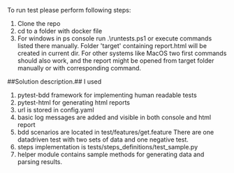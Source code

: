 To run test please perform following steps: 
1. Clone the repo 
2. cd to a folder with docker file
3. For windows in ps console run .\runtests.ps1
or execute commands listed there manually.
Folder 'target' containing report.html will be created in current dir.
For other systems like MacOS two first commands should also work,
and the report might be opened from target folder manually or with corresponding command. 

##Solution description.##
I used 
1) pytest-bdd framework for implementing human readable tests
2) pytest-html for generating html reports
3) url is stored in config.yaml
4) basic log messages are added and visible in both console and html report
5) bdd scenarios are located in test/features/get.feature 
There are one datadriven test with two sets of data and one negative test.
6) steps implementation is tests/steps_definitions/test_sample.py
7) helper module contains sample methods for generating data and parsing results.




